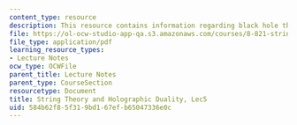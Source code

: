 ```yaml
---
content_type: resource
description: This resource contains information regarding black hole thermodynamics.
file: https://ol-ocw-studio-app-qa.s3.amazonaws.com/courses/8-821-string-theory-and-holographic-duality-fall-2014/584b62f85f319bd167efb65047336e0c_MIT8_821S15_Lec5.pdf
file_type: application/pdf
learning_resource_types:
- Lecture Notes
ocw_type: OCWFile
parent_title: Lecture Notes
parent_type: CourseSection
resourcetype: Document
title: String Theory and Holographic Duality, Lec5
uid: 584b62f8-5f31-9bd1-67ef-b65047336e0c
---
```


